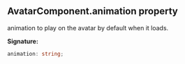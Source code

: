 
## AvatarComponent.animation property

animation to play on the avatar by default when it loads.

**Signature:**

```typescript
animation: string;
```
